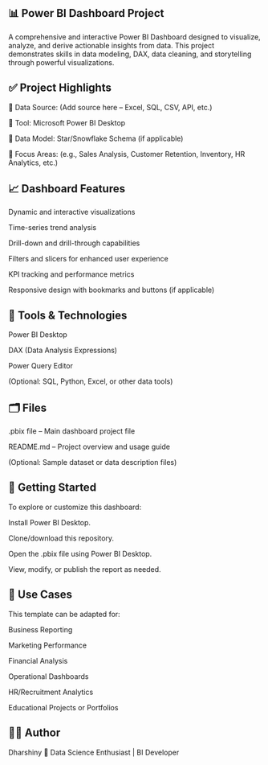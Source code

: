 ## 📊 Power BI Dashboard Project
A comprehensive and interactive Power BI Dashboard designed to visualize, analyze, and derive actionable insights from data. This project demonstrates skills in data modeling, DAX, data cleaning, and storytelling through powerful visualizations.

## ✅ Project Highlights
📌 Data Source: (Add source here – Excel, SQL, CSV, API, etc.)

📌 Tool: Microsoft Power BI Desktop

📌 Data Model: Star/Snowflake Schema (if applicable)

📌 Focus Areas: (e.g., Sales Analysis, Customer Retention, Inventory, HR Analytics, etc.)

## 📈 Dashboard Features
Dynamic and interactive visualizations

Time-series trend analysis

Drill-down and drill-through capabilities

Filters and slicers for enhanced user experience

KPI tracking and performance metrics

Responsive design with bookmarks and buttons (if applicable)

## 🧰 Tools & Technologies
Power BI Desktop

DAX (Data Analysis Expressions)

Power Query Editor

(Optional: SQL, Python, Excel, or other data tools)

## 🗂️ Files
.pbix file – Main dashboard project file

README.md – Project overview and usage guide

(Optional: Sample dataset or data description files)

## 🚀 Getting Started
To explore or customize this dashboard:

Install Power BI Desktop.

Clone/download this repository.

Open the .pbix file using Power BI Desktop.

View, modify, or publish the report as needed.

## 📌 Use Cases
This template can be adapted for:

Business Reporting

Marketing Performance

Financial Analysis

Operational Dashboards

HR/Recruitment Analytics

Educational Projects or Portfolios

## 🙋‍♀️ Author
Dharshiny
💼 Data Science Enthusiast | BI Developer


